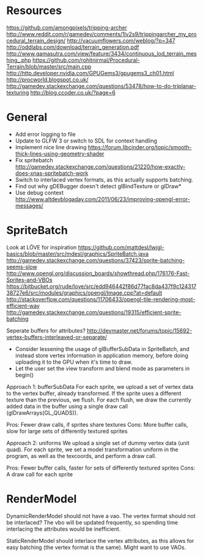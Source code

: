 Resources
====
https://github.com/amongpixels/tripping-archer
http://www.reddit.com/r/gamedev/comments/1lv2s9/trippingarcher_my_procedural_terrain_design/
http://vacuumflowers.com/weblog/?p=347
http://oddlabs.com/download/terrain_generation.pdf
http://www.gamasutra.com/view/feature/3434/continuous_lod_terrain_meshing_.php
https://github.com/rohitnirmal/Procedural-Terrain/blob/master/src/main.cpp
http://http.developer.nvidia.com/GPUGems3/gpugems3_ch01.html
http://procworld.blogspot.co.uk/
http://gamedev.stackexchange.com/questions/53478/how-to-do-triplanar-texturing
http://blog.ccoder.co.uk/?page=6

General
====
*	Add error logging to file
*	Update to GLFW 3 or switch to SDL for context handling
*	Implement nice line drawing https://forum.libcinder.org/topic/smooth-thick-lines-using-geometry-shader
*	Fix spritebatch http://gamedev.stackexchange.com/questions/21220/how-exactly-does-xnas-spritebatch-work
*	Switch to interlaced vertex formats, as this actually supports batching.
*	Find out why gDEBugger doesn't detect glBindTexture or glDraw*
*	Use debug context http://www.altdevblogaday.com/2011/06/23/improving-opengl-error-messages/

SpriteBatch
====
Look at LÖVE for inspiration
https://github.com/mattdesl/lwjgl-basics/blob/master/src/mdesl/graphics/SpriteBatch.java
http://gamedev.stackexchange.com/questions/37423/sprite-batching-seems-slow
http://www.opengl.org/discussion_boards/showthread.php/176176-Fast-Sprites-and-VBOs
https://bitbucket.org/rude/love/src/edd946442f86d77fac8da437f9c12431738727e6/src/modules/graphics/opengl/Image.cpp?at=default
http://stackoverflow.com/questions/11706433/opengl-tile-rendering-most-efficient-way
http://gamedev.stackexchange.com/questions/19315/efficient-sprite-batching

Seperate buffers for attributes?
http://devmaster.net/forums/topic/15692-vertex-buffers-interleaved-or-separate/

*	Consider lessening the usage of glBufferSubData in SpriteBatch, and instead store vertex information in application memory,
before doing uploading it to the GPU when it's time to draw.
*	Let the user set the view transform and blend mode as parameters in begin()

Approach 1: bufferSubData
For each sprite, we upload a set of vertex data to the vertex buffer, already transformed.
If the sprite uses a different texture than the previous, we flush.
For each flush, we draw the currently added data in the buffer using a single draw call (glDrawArrays(GL_QUADS)).

Pros: Fewer draw calls, if sprites share textures
Cons: More buffer calls, slow for large sets of differently textured sprites

Approach 2: uniforms
We upload a single set of dummy vertex data (unit quad).
For each sprite, we set a model transformation uniform in the program, as well as the texcoords, and perform a draw call.

Pros: Fewer buffer calls, faster for sets of differently textured sprites
Cons: A draw call for each sprite

RenderModel
====
DynamicRenderModel should not have a vao. The vertex format should not be interlaced?
The vbo will be updated frequently, so spending time interlacing the attributes would be inefficient.

StaticRenderModel should interlace the vertex attributes, as this allows for easy batching (the vertex format
is the same). Might want to use VAOs.